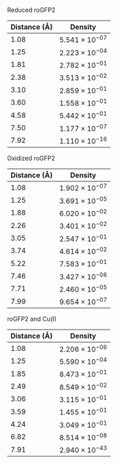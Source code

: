 Reduced roGFP2

| Distance (Å) | Density |
|-----------|-----------|
| 1.08 | $5.541 \times 10^{-07}$ |
| 1.25 | $2.223 \times 10^{-04}$ |
| 1.81 | $2.782 \times 10^{-01}$ |
| 2.38 | $3.513 \times 10^{-02}$ |
| 3.10 | $2.859 \times 10^{-01}$ |
| 3.60 | $1.558 \times 10^{-01}$ |
| 4.58 | $5.442 \times 10^{-01}$ |
| 7.50 | $1.177 \times 10^{-07}$ |
| 7.92 | $1.110 \times 10^{-16}$ |

Oxidized roGFP2

| Distance (Å) | Density |
|-----------|-----------|
| 1.08 | $1.902 \times 10^{-07}$ |
| 1.25 | $3.691 \times 10^{-05}$ |
| 1.88 | $6.020 \times 10^{-02}$ |
| 2.26 | $3.401 \times 10^{-02}$ |
| 3.05 | $2.547 \times 10^{-01}$ |
| 3.74 | $4.614 \times 10^{-02}$ |
| 5.22 | $7.583 \times 10^{-01}$ |
| 7.46 | $3.427 \times 10^{-06}$ |
| 7.71 | $2.460 \times 10^{-05}$ |
| 7.99 | $9.654 \times 10^{-07}$ |

roGFP2 and Cu(I)

| Distance (Å) | Density |
|-----------|-----------|
| 1.08 | $2.206 \times 10^{-06}$ |
| 1.25 | $5.590 \times 10^{-04}$ |
| 1.85 | $8.473 \times 10^{-01}$ |
| 2.49 | $8.549 \times 10^{-02}$ |
| 3.06 | $3.115 \times 10^{-01}$ |
| 3.59 | $1.455 \times 10^{-01}$ |
| 4.24 | $3.049 \times 10^{-01}$ |
| 6.82 | $8.514 \times 10^{-08}$ |
| 7.91 | $2.940 \times 10^{-43}$ |
